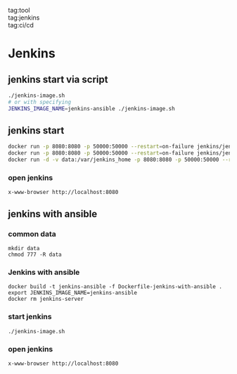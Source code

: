 tag:tool  
tag:jenkins  
tag:ci/cd  

# Jenkins
## jenkins start via script
```sh
./jenkins-image.sh
# or with specifying 
JENKINS_IMAGE_NAME=jenkins-ansible ./jenkins-image.sh
```
## jenkins start
```sh
docker run -p 8080:8080 -p 50000:50000 --restart=on-failure jenkins/jenkins
docker run -p 8080:8080 -p 50000:50000 --restart=on-failure jenkins/jenkins:lts-jdk11
docker run -d -v data:/var/jenkins_home -p 8080:8080 -p 50000:50000 --restart=on-failure jenkins/jenkins:lts-jdk11
```
### open jenkins 
```shell    
x-www-browser http://localhost:8080
```


## jenkins with ansible 
###  common data 
```shell
mkdir data
chmod 777 -R data
```
### Jenkins with ansible 
```shell
docker build -t jenkins-ansible -f Dockerfile-jenkins-with-ansible .
export JENKINS_IMAGE_NAME=jenkins-ansible
docker rm jenkins-server
```
### start jenkins
```shell
./jenkins-image.sh
```
### open jenkins 
```shell    
x-www-browser http://localhost:8080
```
